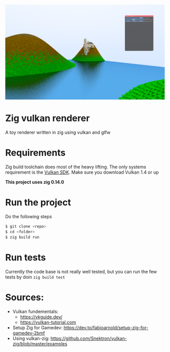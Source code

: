 
 ![frame capture](screenshot.png)

# Zig vulkan renderer

A toy renderer written in zig using vulkan and glfw

# Requirements

Zig build toolchain does most of the heavy lifting. The only systems
requirement is the [Vulkan SDK](https://www.lunarg.com/vulkan-sdk/). 
Make sure you download Vulkan 1.4 or up

**This project uses zig 0.14.0**

# Run the project

Do the following steps 
```bash
$ git clone <repo>
$ cd <folder>
$ zig build run
```

# Run tests 

Currently the code base is not really well tested, but you can run the few tests by doin ``zig build test``

# Sources:

* Vulkan fundementals: 
  * https://vkguide.dev/
  * https://vulkan-tutorial.com
* Setup Zig for Gamedev: https://dev.to/fabioarnold/setup-zig-for-gamedev-2bmf 
* Using vulkan-zig: https://github.com/Snektron/vulkan-zig/blob/master/examples
